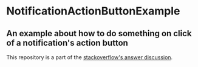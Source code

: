 # NotificationActionButtonExample
An example about how to do something on click of a notification's action button
-------
This repository is a part of the [stackoverflow's answer discussion](http://chat.stackoverflow.com/rooms/130429).
